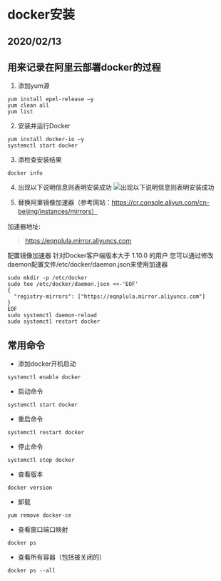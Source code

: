 # docker安装

## 2020/02/13

## 用来记录在阿里云部署docker的过程

1. 添加yum源
```shell
yum install epel-release –y
yum clean all
yum list
```

2. 安装并运行Docker
```shell
yum install docker-io –y
systemctl start docker
```

3. 添检查安装结果
```shell
docker info
```

4. 出现以下说明信息则表明安装成功
![出现以下说明信息则表明安装成功](https://static-aliyun-doc.oss-cn-hangzhou.aliyuncs.com/assets/img/zh-CN/1439579751/p12347.png "出现以下说明信息则表明安装成功")

5. 替换阿里镜像加速器（参考网站：https://cr.console.aliyun.com/cn-beijing/instances/mirrors）

加速器地址:
> https://eqnplula.mirror.aliyuncs.com

配置镜像加速器
针对Docker客户端版本大于 1.10.0 的用户
您可以通过修改daemon配置文件/etc/docker/daemon.json来使用加速器

```shell
sudo mkdir -p /etc/docker
sudo tee /etc/docker/daemon.json <<-'EOF'
{
  "registry-mirrors": ["https://eqnplula.mirror.aliyuncs.com"]
}
EOF
sudo systemctl daemon-reload
sudo systemctl restart docker
```

## 常用命令

- 添加docker开机启动
```shell
systemctl enable docker
```

- 启动命令
```shell
systemctl start docker
```

- 重启命令
```shell
systemctl restart docker
```

- 停止命令
```shell
systemctl stop docker
```

- 查看版本
```shell
docker version
```

- 卸载
```shell
yum remove docker-ce
```

- 查看窗口端口映射
```shell
docker ps
```

- 查看所有容器（包括被关闭的）
```shell
docker ps --all
```